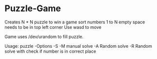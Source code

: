 # Puzzle-Game

Creates N * N puzzle to win a game sort numbers 1 to N empty space needs to be in top left corner
Use wasd to move

Game uses /dev/urandom to fill puzzle.

Usage: puzzle -Options -S <size>
    -M manual solve
    -A Random solve
    -R Random solve with check if number is in correct place  
